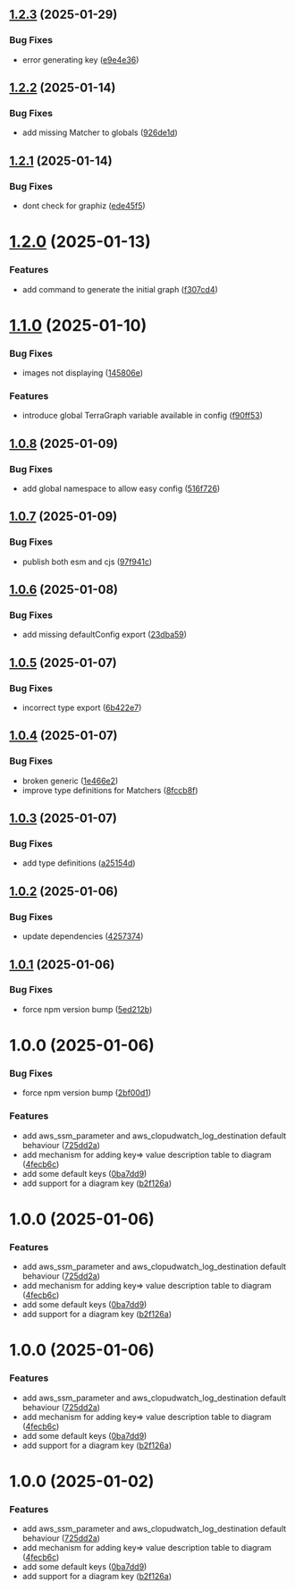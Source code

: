 ## [1.2.3](https://github.com/kevbaldwyn/terra-graph/compare/v1.2.2...v1.2.3) (2025-01-29)


### Bug Fixes

* error generating key ([e9e4e36](https://github.com/kevbaldwyn/terra-graph/commit/e9e4e3635d796f3aee4ee69fa931c97f85d87c71))

## [1.2.2](https://github.com/kevbaldwyn/terra-graph/compare/v1.2.1...v1.2.2) (2025-01-14)


### Bug Fixes

* add missing Matcher to globals ([926de1d](https://github.com/kevbaldwyn/terra-graph/commit/926de1d076cad1f32f09bdade854b4afa07aa945))

## [1.2.1](https://github.com/kevbaldwyn/terra-graph/compare/v1.2.0...v1.2.1) (2025-01-14)


### Bug Fixes

* dont check for graphiz ([ede45f5](https://github.com/kevbaldwyn/terra-graph/commit/ede45f57832a180bdfce5e6b062383911df5323c))

# [1.2.0](https://github.com/kevbaldwyn/terra-graph/compare/v1.1.0...v1.2.0) (2025-01-13)


### Features

* add command to generate the initial graph ([f307cd4](https://github.com/kevbaldwyn/terra-graph/commit/f307cd4dd5fb66f3749d9a31fa66d5f5ad3a1141))

# [1.1.0](https://github.com/kevbaldwyn/terra-graph/compare/v1.0.8...v1.1.0) (2025-01-10)


### Bug Fixes

* images not displaying ([145806e](https://github.com/kevbaldwyn/terra-graph/commit/145806edab97165a5ba820a3050cd22f27297fb8))


### Features

* introduce global TerraGraph variable available in config ([f90ff53](https://github.com/kevbaldwyn/terra-graph/commit/f90ff536cad2a82115c55342a161c29c7e840c10))

## [1.0.8](https://github.com/kevbaldwyn/terra-graph/compare/v1.0.7...v1.0.8) (2025-01-09)


### Bug Fixes

* add global namespace to allow easy config ([516f726](https://github.com/kevbaldwyn/terra-graph/commit/516f7266ad4a3899e32462867f293fba36eae4eb))

## [1.0.7](https://github.com/kevbaldwyn/terra-graph/compare/v1.0.6...v1.0.7) (2025-01-09)


### Bug Fixes

* publish both esm and cjs ([97f941c](https://github.com/kevbaldwyn/terra-graph/commit/97f941cedc6f43e050ef6c0386c1614575c4df64))

## [1.0.6](https://github.com/kevbaldwyn/terra-graph/compare/v1.0.5...v1.0.6) (2025-01-08)


### Bug Fixes

* add missing defaultConfig export ([23dba59](https://github.com/kevbaldwyn/terra-graph/commit/23dba593e9315c7f45faeed335f8dde2220f945d))

## [1.0.5](https://github.com/kevbaldwyn/terra-graph/compare/v1.0.4...v1.0.5) (2025-01-07)


### Bug Fixes

* incorrect type export ([6b422e7](https://github.com/kevbaldwyn/terra-graph/commit/6b422e7f60255e7d69650da4f6236a5626506868))

## [1.0.4](https://github.com/kevbaldwyn/terra-graph/compare/v1.0.3...v1.0.4) (2025-01-07)


### Bug Fixes

* broken generic ([1e466e2](https://github.com/kevbaldwyn/terra-graph/commit/1e466e2d5b30a5a8ec447bcac5f0f6e5d782fbe4))
* improve type definitions for Matchers ([8fccb8f](https://github.com/kevbaldwyn/terra-graph/commit/8fccb8f324a733c39869350afedb13eae09c1f0f))

## [1.0.3](https://github.com/kevbaldwyn/terra-graph/compare/v1.0.2...v1.0.3) (2025-01-07)


### Bug Fixes

* add type definitions ([a25154d](https://github.com/kevbaldwyn/terra-graph/commit/a25154dabc79e9e3fb1dbfb4ea90fe36a9e55fff))

## [1.0.2](https://github.com/kevbaldwyn/terra-graph/compare/v1.0.1...v1.0.2) (2025-01-06)


### Bug Fixes

* update dependencies ([4257374](https://github.com/kevbaldwyn/terra-graph/commit/4257374c804cc7e7dcaa41a7afa2b8c99069788a))

## [1.0.1](https://github.com/kevbaldwyn/terra-graph/compare/v1.0.0...v1.0.1) (2025-01-06)


### Bug Fixes

* force npm version bump ([5ed212b](https://github.com/kevbaldwyn/terra-graph/commit/5ed212b7cecb015f8a07ad9c149a434d3f05605c))

# 1.0.0 (2025-01-06)


### Bug Fixes

* force npm version bump ([2bf00d1](https://github.com/kevbaldwyn/terra-graph/commit/2bf00d1d57f32bc064c4c4bf72951e055ba6b857))


### Features

* add aws_ssm_parameter and aws_clopudwatch_log_destination default behaviour ([725dd2a](https://github.com/kevbaldwyn/terra-graph/commit/725dd2a38e698111d8caa1bff989987f657758e6))
* add mechanism for adding key=> value description table to diagram ([4fecb6c](https://github.com/kevbaldwyn/terra-graph/commit/4fecb6c5f7c4e9bbc327dbc767ed422ddec4ebd5))
* add some default keys ([0ba7dd9](https://github.com/kevbaldwyn/terra-graph/commit/0ba7dd974f835d22fc235bd83efc8cd20d67f319))
* add support for a diagram key ([b2f126a](https://github.com/kevbaldwyn/terra-graph/commit/b2f126aa2e57ad922899b8bf17cf0169365dd857))

# 1.0.0 (2025-01-06)


### Features

* add aws_ssm_parameter and aws_clopudwatch_log_destination default behaviour ([725dd2a](https://github.com/kevbaldwyn/terra-graph/commit/725dd2a38e698111d8caa1bff989987f657758e6))
* add mechanism for adding key=> value description table to diagram ([4fecb6c](https://github.com/kevbaldwyn/terra-graph/commit/4fecb6c5f7c4e9bbc327dbc767ed422ddec4ebd5))
* add some default keys ([0ba7dd9](https://github.com/kevbaldwyn/terra-graph/commit/0ba7dd974f835d22fc235bd83efc8cd20d67f319))
* add support for a diagram key ([b2f126a](https://github.com/kevbaldwyn/terra-graph/commit/b2f126aa2e57ad922899b8bf17cf0169365dd857))

# 1.0.0 (2025-01-06)


### Features

* add aws_ssm_parameter and aws_clopudwatch_log_destination default behaviour ([725dd2a](https://github.com/kevbaldwyn/terra-graph/commit/725dd2a38e698111d8caa1bff989987f657758e6))
* add mechanism for adding key=> value description table to diagram ([4fecb6c](https://github.com/kevbaldwyn/terra-graph/commit/4fecb6c5f7c4e9bbc327dbc767ed422ddec4ebd5))
* add some default keys ([0ba7dd9](https://github.com/kevbaldwyn/terra-graph/commit/0ba7dd974f835d22fc235bd83efc8cd20d67f319))
* add support for a diagram key ([b2f126a](https://github.com/kevbaldwyn/terra-graph/commit/b2f126aa2e57ad922899b8bf17cf0169365dd857))

# 1.0.0 (2025-01-02)


### Features

* add aws_ssm_parameter and aws_clopudwatch_log_destination default behaviour ([725dd2a](https://github.com/kevbaldwyn/terra-graph/commit/725dd2a38e698111d8caa1bff989987f657758e6))
* add mechanism for adding key=> value description table to diagram ([4fecb6c](https://github.com/kevbaldwyn/terra-graph/commit/4fecb6c5f7c4e9bbc327dbc767ed422ddec4ebd5))
* add some default keys ([0ba7dd9](https://github.com/kevbaldwyn/terra-graph/commit/0ba7dd974f835d22fc235bd83efc8cd20d67f319))
* add support for a diagram key ([b2f126a](https://github.com/kevbaldwyn/terra-graph/commit/b2f126aa2e57ad922899b8bf17cf0169365dd857))
